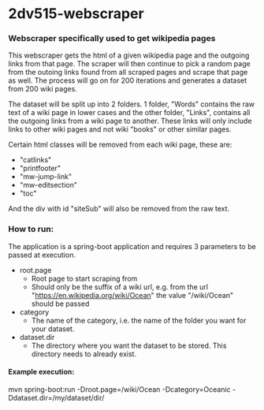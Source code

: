# 2dv515-webscraper

### Webscraper specifically used to get wikipedia pages
This webscraper gets the html of a given wikipedia page and the outgoing links from that page.
The scraper will then continue to pick a random page from the outoing links found from all scraped pages and scrape that page as well.
The process will go on for 200 iterations and generates a dataset from 200 wiki pages.

The dataset will be split up into 2 folders. 1 folder, "Words" contains the raw text of a wiki page in lower cases and the other folder, "Links",
contains all the outgoing links from a wiki page to another. These links will only include links to other wiki pages and not wiki "books" or other similar pages.

Certain html classes will be removed from each wiki page, these are:
- "catlinks"
- "printfooter"
- "mw-jump-link"
- "mw-editsection"
- "toc"

And the div with id "siteSub" will also be removed from the raw text.

### How to run:
The application is a spring-boot application and requires 3 parameters to be passed at execution.
- root.page
  - Root page to start scraping from
  - Should only be the suffix of a wiki url, e.g. from the url "https://en.wikipedia.org/wiki/Ocean" the value "/wiki/Ocean" should be passed
- category
  - The name of the category, i.e. the name of the folder you want for your dataset.
- dataset.dir
  - The directory where you want the dataset to be stored. This directory needs to already exist.

#### Example execution:
mvn spring-boot:run -Droot.page=/wiki/Ocean -Dcategory=Oceanic -Ddataset.dir=/my/dataset/dir/
